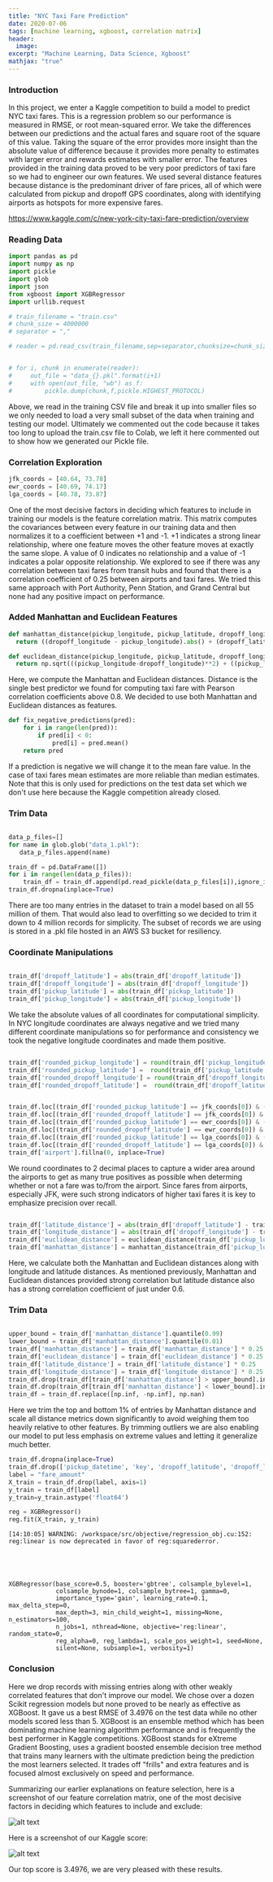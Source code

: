```yaml
---
title: "NYC Taxi Fare Prediction"
date: 2020-07-06
tags: [machine learning, xgboost, correlation matrix]
header:
  image: 
excerpt: "Machine Learning, Data Science, Xgboost"
mathjax: "true"
---
```


### **Introduction**

In this project, we enter a Kaggle competition to build a model to predict NYC taxi fares. This is a regression problem so our performance is measured in RMSE, or root mean-squared error. We take the differences between our predictions and the actual fares and square root of the square of this value. Taking the square of the error provides more insight than the absolute value of difference because it provides more penalty to estimates with larger error and rewards estimates with smaller error. The features provided in the training data proved to be very poor predictors of taxi fare so we had to engineer our own features. We used several distance features because distance is the predominant driver of fare prices, all of which were calculated from pickup and dropoff GPS coordinates, along with identifying airports as hotspots for more expensive fares. 

https://www.kaggle.com/c/new-york-city-taxi-fare-prediction/overview

### **Reading Data**


```python
import pandas as pd
import numpy as np
import pickle
import glob
import json
from xgboost import XGBRegressor
import urllib.request
```


```python
# train_filename = "train.csv"
# chunk_size = 4000000
# separator = ","

# reader = pd.read_csv(train_filename,sep=separator,chunksize=chunk_size, low_memory=False)    


# for i, chunk in enumerate(reader):
#     out_file = "data_{}.pkl".format(i+1)
#     with open(out_file, "wb") as f:
#         pickle.dump(chunk,f,pickle.HIGHEST_PROTOCOL)

```

Above, we read in the training CSV file and break it up into smaller files so we only needed to load a very small subset of the data when training and testing our model. Ultimately we commented out the code because it takes too long to upload the train.csv file to Colab, we left it here commented out to show how we generated our Pickle file.

### **Correlation Exploration**


```python
jfk_coords = [40.64, 73.78]
ewr_coords = [40.69, 74.17]
lga_coords = [40.78, 73.87]
```

One of the most decisive factors in deciding which features to include in training our models is the feature correlation matrix. This matrix computes the covariances between every feature in our training data and then normalizes it to a coefficient between +1 and -1. +1 indicates a strong linear relationship, where one feature moves the other feature moves at exactly the same slope. A value of 0 indicates no relationship and a value of -1 indicates a polar opposite relationship. We explored to see if there was any correlation between taxi fares from transit hubs and found that there is a correlation coefficient of 0.25 between airports and taxi fares. We tried this same approach with Port Authority, Penn Station, and Grand Central but none had any positive impact on performance.

### **Added Manhattan and Euclidean Features**


```python
def manhattan_distance(pickup_longitude, pickup_latitude, dropoff_longitude, dropoff_latitude):
  return ((dropoff_longitude - pickup_longitude).abs() + (dropoff_latitude - pickup_latitude).abs())
```


```python
def euclidean_distance(pickup_longitude, pickup_latitude, dropoff_longitude, dropoff_latitude):
  return np.sqrt(((pickup_longitude-dropoff_longitude)**2) + ((pickup_latitude-dropoff_latitude)**2))
```

Here, we compute the Manhattan and Euclidean distances. Distance is the single best predictor we found for computing taxi fare with Pearson correlation coefficients above 0.8. We decided to use both Manhattan and Euclidean distances as features.


```python
def fix_negative_predictions(pred):
    for i in range(len(pred)):
        if pred[i] < 0:
            pred[i] = pred.mean()
    return pred
```

If a prediction is negative we will change it to the mean fare value. In the case of taxi fares mean estimates are more reliable than median estimates. Note that this is only used for predictions on the test data set which we don't use here because the Kaggle competition already closed.

### **Trim Data**


```python

data_p_files=[]
for name in glob.glob("data_1.pkl"):
   data_p_files.append(name)

train_df = pd.DataFrame([])
for i in range(len(data_p_files)):
    train_df = train_df.append(pd.read_pickle(data_p_files[i]),ignore_index=True)
train_df.dropna(inplace=True)

```

There are too many entries in the dataset to train a model based on all 55 million of them. That would also lead to overfitting so we decided to trim it down to 4 million records for simplicity. The subset of records we are using is stored in a .pkl file hosted in an AWS S3 bucket for resiliency.

### **Coordinate Manipulations**


```python

train_df['dropoff_latitude'] = abs(train_df['dropoff_latitude'])
train_df['dropoff_longitude'] = abs(train_df['dropoff_longitude'])
train_df['pickup_latitude'] = abs(train_df['pickup_latitude'])
train_df['pickup_longitude'] = abs(train_df['pickup_longitude'])
```

We take the absolute values of all coordinates for computational simplicity. In NYC longitude coordinates are always negative and we tried many different coordinate manipulations so for performance and consistency we took the negative longitude coordinates and made them positive.


```python

train_df['rounded_pickup_longitude'] = round(train_df['pickup_longitude'], 2)
train_df['rounded_pickup_latitude'] =  round(train_df['pickup_latitude'], 2)
train_df['rounded_dropoff_longitude'] = round(train_df['dropoff_longitude'], 2)
train_df['rounded_dropoff_latitude'] =  round(train_df['dropoff_latitude'], 2)


train_df.loc[(train_df['rounded_pickup_latitude'] == jfk_coords[0]) & (train_df['rounded_pickup_longitude'] == jfk_coords[1]), 'airport'] = 1
train_df.loc[(train_df['rounded_dropoff_latitude'] == jfk_coords[0]) & (train_df['rounded_dropoff_longitude'] == jfk_coords[1]), 'airport'] = 1
train_df.loc[(train_df['rounded_pickup_latitude'] == ewr_coords[0]) & (train_df['rounded_pickup_longitude'] == ewr_coords[1]), 'airport'] = 1 
train_df.loc[(train_df['rounded_dropoff_latitude'] == ewr_coords[0]) & (train_df['rounded_dropoff_longitude'] == ewr_coords[1]), 'airport'] = 1
train_df.loc[(train_df['rounded_pickup_latitude'] == lga_coords[0]) & (train_df['rounded_pickup_longitude'] == lga_coords[1]), 'airport'] = 1
train_df.loc[(train_df['rounded_dropoff_latitude'] == lga_coords[0]) & (train_df['rounded_dropoff_longitude'] == lga_coords[1]), 'airport'] = 1 
train_df['airport'].fillna(0, inplace=True)

```

We round coordinates to 2 decimal places to capture a wider area around the airports to get as many true positives as possible when determing whether or not a fare was to/from the airport. Since fares from airports, especially JFK, were such strong indicators of higher taxi fares it is key to emphasize precision over recall.


```python

train_df['latitude_distance'] = abs(train_df['dropoff_latitude'] - train_df['pickup_latitude'])
train_df['longitude_distance'] = abs(train_df['dropoff_longitude'] - train_df['pickup_latitude'])
train_df['euclidean_distance'] = euclidean_distance(train_df['pickup_longitude'], train_df['pickup_latitude'], train_df['dropoff_longitude'], train_df['dropoff_latitude'])
train_df['manhattan_distance'] = manhattan_distance(train_df['pickup_longitude'], train_df['pickup_latitude'], train_df['dropoff_longitude'], train_df['dropoff_latitude'])


```

Here, we calculate both the Manhattan and Euclidean distances along with longitude and latitude distances. As mentioned previously, Manhattan and Euclidean distances provided strong correlation but latitude distance also has a strong correlation coefficient of just under 0.6.

### **Trim Data**


```python

upper_bound = train_df['manhattan_distance'].quantile(0.99)
lower_bound = train_df['manhattan_distance'].quantile(0.01)
train_df['manhattan_distance'] = train_df['manhattan_distance'] * 0.25
train_df['euclidean_distance'] = train_df['euclidean_distance'] * 0.25
train_df['latitude_distance'] = train_df['latitude_distance'] * 0.25
train_df['longitude_distance'] = train_df['longitude_distance'] * 0.25
train_df.drop(train_df[train_df['manhattan_distance'] > upper_bound].index, inplace=True)
train_df.drop(train_df[train_df['manhattan_distance'] < lower_bound].index, inplace=True)
train_df = train_df.replace([np.inf, -np.inf], np.nan)

```

Here we trim the top and bottom 1% of entries by Manhattan distance and scale all distance metrics down significantly to avoid weighing them too heavily relative to other features. By trimming outliers we are also enabling our model to put less emphasis on extreme values and letting it generalize much better.


```python
train_df.dropna(inplace=True)
train_df.drop(['pickup_datetime', 'key', 'dropoff_latitude', 'dropoff_longitude', 'pickup_latitude', 'pickup_longitude', 'passenger_count'], axis=1, inplace=True)
label = "fare_amount"
X_train = train_df.drop(label, axis=1)
y_train = train_df[label]
y_train=y_train.astype('float64')

reg = XGBRegressor()
reg.fit(X_train, y_train)

```

    [14:10:05] WARNING: /workspace/src/objective/regression_obj.cu:152: reg:linear is now deprecated in favor of reg:squarederror.





    XGBRegressor(base_score=0.5, booster='gbtree', colsample_bylevel=1,
                 colsample_bynode=1, colsample_bytree=1, gamma=0,
                 importance_type='gain', learning_rate=0.1, max_delta_step=0,
                 max_depth=3, min_child_weight=1, missing=None, n_estimators=100,
                 n_jobs=1, nthread=None, objective='reg:linear', random_state=0,
                 reg_alpha=0, reg_lambda=1, scale_pos_weight=1, seed=None,
                 silent=None, subsample=1, verbosity=1)



### **Conclusion**

Here we drop records with missing entries along with other weakly correlated features that don't improve our model. We chose over a dozen Scikit  regression models but none proved to be nearly as effective as XGBoost. It gave us a best RMSE of 3.4976 on the test data while no other models scored less than 5. XGBoost is an ensemble method which has been dominating machine learning algorithm performance and is frequently the best performer in Kaggle competitions. XGBoost stands for eXtreme Gradient Boosting, uses a gradient boosted ensemble decision tree method that trains many learners with the ultimate prediction being the prediction the most learners selected. It trades off "frills" and extra features and is focused almost exclusively on speed and performance. 

Summarizing our earlier explanations on feature selection, here is a screenshot of our feature correlation matrix, one of the most decisive factors in deciding which features to include and exclude:

![alt text](https://mark-test-bucket-123.s3.amazonaws.com/Screen+Shot+2020-07-06+at+10.12.50+AM.png)

Here is a screenshot of our Kaggle score:

![alt text](https://mark-test-bucket-123.s3.amazonaws.com/Screen+Shot+2020-07-01+at+10.32.28+AM.png)

Our top score is 3.4976, we are very pleased with these results.


```python

```
